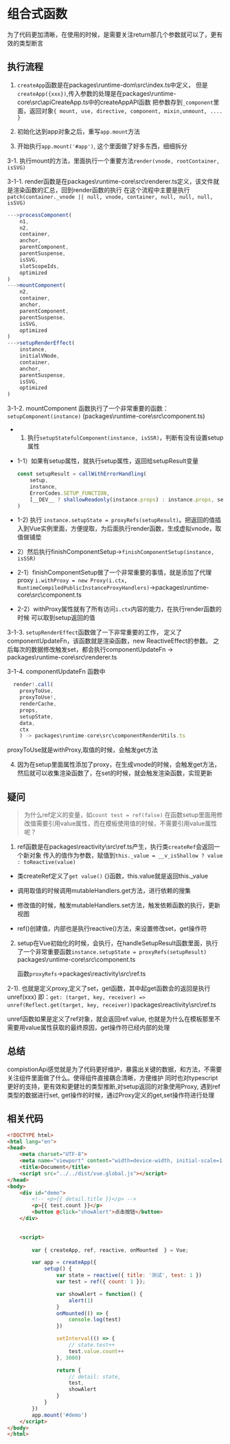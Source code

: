 # 组合式函数

为了代码更加清晰，在使用的时候，是需要关注return那几个参数就可以了，更有效的类型断言

## 执行流程

1. `createApp`函数是在packages\runtime-dom\src\index.ts中定义，
但是`createApp({xxx})`,传入参数的处理是在packages\runtime-core\src\apiCreateApp.ts中的createAppAPI函数
把参数存到`_component`里面，返回对象`{ mount, use, directive, component, mixin,unmount, .... }`

2. 初始化达到app对象之后，重写`app.mount`方法

3. 开始执行`app.mount('#app')`, 这个里面做了好多东西，细细拆分

3-1. 执行mount的方法，里面执行一个重要方法`render(vnode, rootContainer, isSVG)`

3-1-1. render函数是在packages\runtime-core\src\renderer.ts定义，该文件就是渲染函数的汇总，回到render函数的执行
在这个流程中主要是执行`patch(container._vnode || null, vnode, container, null, null, null, isSVG)`
```js
--->processComponent(
    n1,
    n2,
    container,
    anchor,
    parentComponent,
    parentSuspense,
    isSVG,
    slotScopeIds,
    optimized
)
--->mountComponent(
    n2,
    container,
    anchor,
    parentComponent,
    parentSuspense,
    isSVG,
    optimized
)
--->setupRenderEffect(
    instance,
    initialVNode,
    container,
    anchor,
    parentSuspense,
    isSVG,
    optimized
)
```

3-1-2. mountComponent 函数执行了一个非常重要的函数：`setupComponent(instance)` (packages\runtime-core\src\component.ts)
  - 1) 执行`setupStatefulComponent(instance, isSSR)`，判断有没有设置setup属性

  - 1-1）如果有setup属性，就执行setup属性，返回给setupResult变量
    ```js
    const setupResult = callWithErrorHandling(
        setup,
        instance,
        ErrorCodes.SETUP_FUNCTION,
        [__DEV__ ? shallowReadonly(instance.props) : instance.props, setupContext]
    )
    ```
   - 1-2) 执行 `instance.setupState = proxyRefs(setupResult)`。把返回的值插入到Vue实例里面，方便提取，为后面执行render函数，生成虚拟vnode，取值做铺垫

   - 2）然后执行finishComponentSetup->`finishComponentSetup(instance, isSSR)`

   - 2-1）finishComponentSetup做了一个非常重要的事情，就是添加了代理proxy
      `i.withProxy = new Proxy(i.ctx, RuntimeCompiledPublicInstanceProxyHandlers)`->packages\runtime-core\src\component.ts
    
  - 2-2）withProxy属性就有了所有访问`i.ctx`内容的能力，在执行render函数的时候
                 可以取到setup返回的值

3-1-3. `setupRenderEffect`函数做了一下非常重要的工作，
    定义了componentUpdateFn，该函数就是渲染函数，new ReactiveEffect的参数。
    之后每次的数据修改触发set，都会执行componentUpdateFn -> packages\runtime-core\src\renderer.ts  

3-1-4. componentUpdateFn 函数中
```js
  render!.call(
    proxyToUse,
    proxyToUse!,
    renderCache,
    props,
    setupState,
    data,
    ctx
    ) -> packages\runtime-core\src\componentRenderUtils.ts 
```
proxyToUse就是withProxy,取值的时候，会触发get方法   

4. 因为在setup里面属性添加了proxy，在生成vnode的时候，会触发get方法，然后就可以收集渲染函数了，在set的时候，就会触发渲染函数，实现更新


## 疑问

> 为什么ref定义的变量，如`cosnt test = ref(false)` 在函数setup里面用修改值需要引用value属性，而在模板使用值的时候，不需要引用value属性呢？

1. ref函数是在packages\reactivity\src\ref.ts产生，执行类`createRef`会返回一个新对象
传入的值作为参数，赋值到`this._value = __v_isShallow ? value : toReactive(value)`
  - 类createRef定义了`get value()` {}函数，this.value就是返回this._value

  - 调用取值的时候调用mutableHandlers.get方法，进行依赖的搜集

  - 修改值的时候，触发mutableHandlers.set方法，触发依赖函数的执行，更新视图

  - ref()创建值，内部也是执行reactive()方法，来设置修改set，get操作符

2. setup在Vue初始化的时候，会执行，在handleSetupResult函数里面，执行了一个非常重要函数`instance.setupState = proxyRefs(setupResult)` packages\runtime-core\src\component.ts

    函数`proxyRefs`->packages\reactivity\src\ref.ts

2-1). 也就是定义proxy,定义了set，get函数，其中起get函数会的返回是执行unref(xxx)
    即：`get: (target, key, receiver) => unref(Reflect.get(target, key, receiver))`packages\reactivity\src\ref.ts
    

unref函数如果是定义了ref对象，就会返回ref.value, 也就是为什么在模板那里不需要用value属性获取的最终原因，get操作符已经内部的处理

## 总结

compistionApi感觉就是为了代码更好维护，暴露出关键的数据，和方法，不需要关注组件里面做了什么。使得组件直接耦合清晰，方便维护
同时也对typescript更好的支持，更有效和更健壮的类型推断,对setup返回的对象使用Proxy, 遇到ref类型的数据进行set, get操作的时候，通过Proxy定义的get,set操作符进行处理

## 相关代码

```html
<!DOCTYPE html>
<html lang="en">
<head>
    <meta charset="UTF-8">
    <meta name="viewport" content="width=device-width, initial-scale=1.0">
    <title>Document</title>
    <script src="../../dist/vue.global.js"></script>
</head>
<body>
    <div id="demo">
        <!-- <p>{{ detail.title }}</p> -->
        <p>{{ test.count }}</p>
        <button @click="showAlert">点击按钮</button>
    </div>
    

    <script>
        
        var { createApp, ref, reactive, onMounted  } = Vue;

        var app = createApp({
            setup() {
                var state = reactive({ title: '测试', test: 1 })
                var test = ref({ count: 1 });

                var showAlert = function() {
                    alert(1)
                }
                onMounted(() => {
                    console.log(test)
                })

                setInterval(() => {
                    // state.test++
                    test.value.count++
                }, 3000)

                return {
                    // detail: state,
                    test,
                    showAlert
                }
            }
        })
        app.mount('#demo')
    </script>
</body>
</html>
```